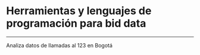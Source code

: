 # Herramientas y lenguajes de programación para bid data
---------------------------------------------------------
Analiza datos de llamadas al 123 en Bogotá
